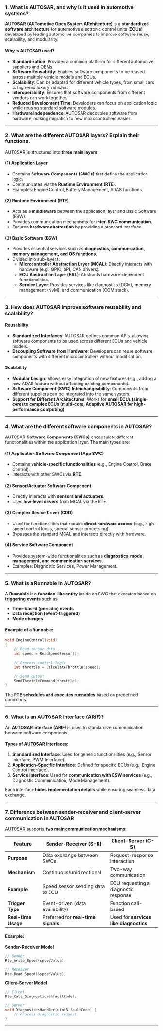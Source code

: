 ### **1. What is AUTOSAR, and why is it used in automotive systems?**  
**AUTOSAR (AUTomotive Open System ARchitecture)** is a **standardized software architecture** for automotive electronic control units (**ECUs**) developed by leading automotive companies to improve software reuse, scalability, and modularity.  

#### **Why is AUTOSAR used?**
- **Standardization**: Provides a common platform for different automotive suppliers and OEMs.
- **Software Reusability**: Enables software components to be reused across multiple vehicle models and ECUs.
- **Scalability**: Can be adapted for different vehicle types, from small cars to high-end luxury vehicles.
- **Interoperability**: Ensures that software components from different vendors can work together.
- **Reduced Development Time**: Developers can focus on application logic while reusing standard software modules.
- **Hardware Independence**: AUTOSAR decouples software from hardware, making migration to new microcontrollers easier.

---

### **2. What are the different AUTOSAR layers? Explain their functions.**  
AUTOSAR is structured into **three main layers**:  

#### **(1) Application Layer**
- Contains **Software Components (SWCs)** that define the application logic.
- Communicates via the **Runtime Environment (RTE)**.
- Examples: Engine Control, Battery Management, ADAS functions.

#### **(2) Runtime Environment (RTE)**
- Acts as a **middleware** between the application layer and Basic Software (BSW).
- Provides communication mechanisms for **inter-SWC communication**.
- Ensures **hardware abstraction** by providing a standard interface.

#### **(3) Basic Software (BSW)**
- Provides essential services such as **diagnostics, communication, memory management, and OS functions**.
- Divided into sub-layers:
  - **Microcontroller Abstraction Layer (MCAL)**: Directly interacts with hardware (e.g., GPIO, SPI, CAN drivers).
  - **ECU Abstraction Layer (EAL)**: Abstracts hardware-dependent functionalities.
  - **Service Layer**: Provides services like diagnostics (DCM), memory management (NvM), and communication (COM stack).

---

### **3. How does AUTOSAR improve software reusability and scalability?**
#### **Reusability**
- **Standardized Interfaces**: AUTOSAR defines common APIs, allowing software components to be used across different ECUs and vehicle models.
- **Decoupling Software from Hardware**: Developers can reuse software components with different microcontrollers without modification.

#### **Scalability**
- **Modular Design**: Allows easy integration of new features (e.g., adding a new ADAS feature without affecting existing components).
- **Software Component (SWC) Interchangeability**: Components from different suppliers can be integrated into the same system.
- **Support for Different Architectures**: Works for **small ECUs (single-core) to complex ECUs (multi-core, Adaptive AUTOSAR for high-performance computing).**

---

### **4. What are the different software components in AUTOSAR?**
AUTOSAR **Software Components (SWCs)** encapsulate different functionalities within the application layer. The main types are:

#### **(1) Application Software Component (App SWC)**
- Contains **vehicle-specific functionalities** (e.g., Engine Control, Brake Control).
- Interacts with other SWCs via **RTE**.

#### **(2) Sensor/Actuator Software Component**
- Directly interacts with **sensors and actuators**.
- Uses **low-level drivers** from MCAL via the RTE.

#### **(3) Complex Device Driver (CDD)**
- Used for functionalities that require **direct hardware access** (e.g., high-speed control loops, special sensor processing).
- Bypasses the standard MCAL and interacts directly with hardware.

#### **(4) Service Software Component**
- Provides system-wide functionalities such as **diagnostics, mode management, and communication services**.
- Examples: Diagnostic Services, Power Management.

---

### **5. What is a Runnable in AUTOSAR?**
A **Runnable** is a **function-like entity** inside an SWC that executes based on **triggering events** such as:
- **Time-based (periodic) events**
- **Data reception (event-triggered)**
- **Mode changes**

#### **Example of a Runnable:**
```c
void EngineControl(void)
{
    // Read sensor data
    int speed = ReadSpeedSensor();
    
    // Process control logic
    int throttle = CalculateThrottle(speed);
    
    // Send output
    SendThrottleCommand(throttle);
}
```
The **RTE schedules and executes runnables** based on predefined conditions.

---

### **6. What is an AUTOSAR Interface (ARIF)?**
An **AUTOSAR Interface (ARIF)** is used to standardize communication between software components.

#### **Types of AUTOSAR Interfaces:**
1. **Standardized Interface**: Used for generic functionalities (e.g., Sensor Interface, PWM Interface).
2. **Application-Specific Interface**: Defined for specific ECUs (e.g., Engine Control Interface).
3. **Service Interface**: Used for **communication with BSW services** (e.g., Diagnostic Communication, Mode Management).

Each interface **hides implementation details** while ensuring seamless data exchange.

---

### **7. Difference between sender-receiver and client-server communication in AUTOSAR**
AUTOSAR supports **two main communication mechanisms**:

| Feature            | **Sender-Receiver (S-R)**      | **Client-Server (C-S)** |
|-------------------|--------------------------------|-------------------------|
| **Purpose**      | Data exchange between SWCs    | Request-response interaction |
| **Mechanism**    | Continuous/unidirectional     | Two-way communication |
| **Example**      | Speed sensor sending data to ECU | ECU requesting a diagnostic response |
| **Trigger Type** | Event-driven (data availability) | Function call-based |
| **Real-time Usage** | Preferred for **real-time signals** | Used for **services like diagnostics** |

#### **Example:**
**Sender-Receiver Model**
```c
// Sender
Rte_Write_Speed(speedValue);

// Receiver
Rte_Read_Speed(&speedValue);
```

**Client-Server Model**
```c
// Client
Rte_Call_Diagnostics(&faultCode);

// Server
void DiagnosticsHandler(uint8 faultCode) {
    // Process diagnostic request
}
```
---
